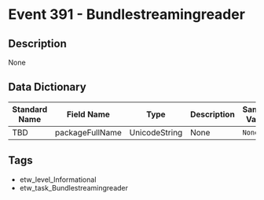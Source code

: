 # Event 391 - Bundlestreamingreader

## Description
None

## Data Dictionary
|Standard Name|Field Name|Type|Description|Sample Value|
|---|---|---|---|---|
|TBD|packageFullName|UnicodeString|None|`None`|

## Tags
* etw_level_Informational
* etw_task_Bundlestreamingreader
